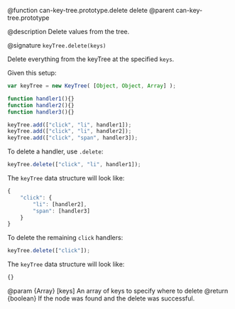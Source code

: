 @function can-key-tree.prototype.delete delete
@parent can-key-tree.prototype

@description Delete values from the tree.

@signature `keyTree.delete(keys)`

Delete everything from the keyTree at the specified `keys`.

Given this setup:

```js
var keyTree = new KeyTree( [Object, Object, Array] );

function handler1(){}
function handler2(){}
function handler3(){}

keyTree.add(["click", "li", handler1]);
keyTree.add(["click", "li", handler2]);
keyTree.add(["click", "span", handler3]);
```

To delete a handler, use `.delete`:

```js
keyTree.delete(["click", "li", handler1]);
```

The `keyTree` data structure will look like:

```js
{
    "click": {
        "li": [handler2],
        "span": [handler3]
    }
}
```

To delete the remaining `click` handlers:

```js
keyTree.delete(["click"]);
```

The `keyTree` data structure will look like:

```js
{}
```

@param {Array} [keys] An array of keys to specify where to delete
@return {boolean} If the node was found and the delete was successful.
